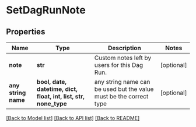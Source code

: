 # SetDagRunNote


## Properties
Name | Type | Description | Notes
------------ | ------------- | ------------- | -------------
**note** | **str** | Custom notes left by users for this Dag Run. | [optional] 
**any string name** | **bool, date, datetime, dict, float, int, list, str, none_type** | any string name can be used but the value must be the correct type | [optional]

[[Back to Model list]](../README.md#documentation-for-models) [[Back to API list]](../README.md#documentation-for-api-endpoints) [[Back to README]](../README.md)


